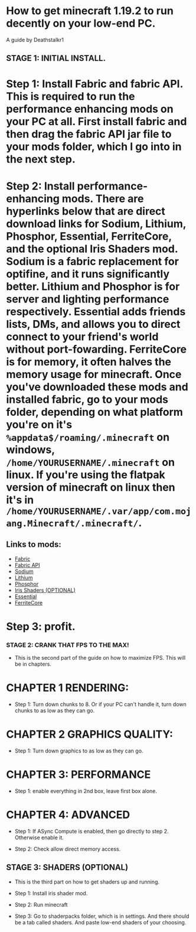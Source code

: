# How to get minecraft 1.19.2 to run decently on your low-end PC.
A guide by Deathstalkr1

## STAGE 1: INITIAL INSTALL.

# Step 1: Install Fabric and fabric API. This is required to run the performance enhancing mods on your PC at all. First install fabric and then drag the fabric API jar file to your mods folder, which I go into in the next step.

# Step 2: Install performance-enhancing mods. There are hyperlinks below that are direct download links for Sodium, Lithium, Phosphor, Essential, FerriteCore, and the optional Iris Shaders mod. Sodium is a fabric replacement for optifine, and it runs significantly better. Lithium and Phosphor is for server and lighting performance respectively. Essential adds friends lists, DMs, and allows you to direct connect to your friend's world without port-fowarding. FerriteCore is for memory, it often halves the memory usage for minecraft. Once you've downloaded these mods and installed fabric, go to your mods folder, depending on what platform you're on it's `%appdata$/roaming/.minecraft` on windows, `/home/YOURUSERNAME/.minecraft` on linux. If you're using the flatpak version of minecraft on linux then it's in `/home/YOURUSERNAME/.var/app/com.mojang.Minecraft/.minecraft/`.

## Links to mods:
* [Fabric](https://fabricmc.net)
* [Fabric API](https://www.curseforge.com/minecraft/mc-mods/fabric-api/files/4162908)
* [Sodium](https://www.curseforge.com/minecraft/mc-mods/sodium/files/3957319)
* [Lithium](https://www.curseforge.com/minecraft/mc-mods/lithium/files/4151762)
* [Phosphor](https://www.curseforge.com/minecraft/mc-mods/phosphor/files/3832074)
* [Iris Shaders (OPTIONAL)](https://www.curseforge.com/minecraft/mc-mods/irisshaders/files/4143801)
* [Essential](https://essential.gg/download)
* [FerriteCore](https://www.curseforge.com/minecraft/mc-mods/ferritecore-fabric/files/4117902)

# Step 3: profit.

### STAGE 2: CRANK THAT FPS TO THE MAX!

- This is the second part of the guide on how to maximize FPS. This will be in chapters.

# CHAPTER 1 RENDERING:

* Step 1: Turn down chunks to 8. Or if your PC can't handle it, turn down chunks to as low as they can go.


# CHAPTER 2 GRAPHICS QUALITY:

* Step 1: Turn down graphics to as low as they can go.


# CHAPTER 3: PERFORMANCE

* Step 1: enable everything in 2nd box, leave first box alone.


# CHAPTER 4: ADVANCED

* Step 1: If ASync Compute is enabled, then go directly to step 2. Otherwise enable it.

* Step 2: Check allow direct memory access.


## STAGE 3: SHADERS (OPTIONAL)
- This is the third part on how to get shaders up and running.

* Step 1: Install iris shader mod.

* Step 2: Run minecraft

* Step 3: Go to shaderpacks folder, which is in settings. And there should be a tab called shaders. And paste low-end shaders of your choosing.
